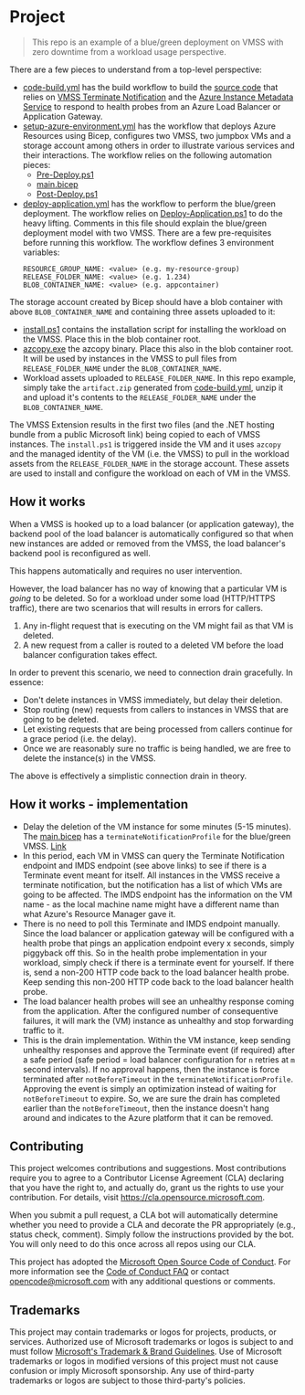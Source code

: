# Project

> This repo is an example of a blue/green deployment on VMSS with zero 
> downtime from a workload usage perspective.

There are a few pieces to understand from a top-level perspective:

- [code-build.yml](./.github/workflows/code-build.yml) has the build workflow
to build the [source code](./source/) that relies on 
[VMSS Terminate Notification](https://learn.microsoft.com/en-us/azure/virtual-machine-scale-sets/virtual-machine-scale-sets-terminate-notification) 
and the [Azure Instance Metadata Service](https://learn.microsoft.com/en-us/azure/virtual-machines/instance-metadata-service)
to respond to health probes from an Azure Load Balancer or Application Gateway.
- [setup-azure-environment.yml](./.github/workflows/setup-azure-environment.yml)
has the workflow that deploys Azure Resources using Bicep, configures two VMSS,
two jumpbox VMs and a storage account among others in order to illustrate various
services and their interactions. The workflow relies on the following automation 
pieces:
  - [Pre-Deploy.ps1](./automation/Pre-Deploy.ps1)
  - [main.bicep](./automation/main.bicep)
  - [Post-Deploy.ps1](./automation/Post-Deploy.ps1)
- [deploy-application.yml](./.github/workflows/deploy-application.yml) has the
workflow to perform the blue/green deployment. The workflow relies on 
[Deploy-Application.ps1](./automation/Deploy-Application.ps1) to do the heavy 
lifting. Comments in this file should explain the blue/green deployment model 
with two VMSS. There are a few pre-requisites before running this workflow. 
The workflow defines 3 environment variables:
    ```
    RESOURCE_GROUP_NAME: <value> (e.g. my-resource-group)
    RELEASE_FOLDER_NAME: <value> (e.g. 1.234)
    BLOB_CONTAINER_NAME: <value> (e.g. appcontainer)
    ```

The storage account created by Bicep should have a blob container with above
`BLOB_CONTAINER_NAME` and containing three assets uploaded to it:
  - [install.ps1](./automation/install.ps1) contains the installation script
  for installing the workload on the VMSS. Place this in the blob container
  root.
  - [azcopy.exe](./automation/azcopy.exe) the azcopy binary. Place this also
  in the blob container root. It will be used by instances in the VMSS to 
  pull files from `RELEASE_FOLDER_NAME` under the `BLOB_CONTAINER_NAME`. 
  - Workload assets uploaded to `RELEASE_FOLDER_NAME`. In this repo example, 
  simply take the `artifact.zip` generated from [code-build.yml](./.github/workflows/code-build.yml), 
  unzip it and upload it's contents to the `RELEASE_FOLDER_NAME` under the
  `BLOB_CONTAINER_NAME`. 

The VMSS Extension results in the first two files (and the .NET hosting
bundle from a public Microsoft link) being copied to each of VMSS instances.
The `install.ps1` is triggered inside the VM and it uses `azcopy` and the 
managed identity of the VM (i.e. the VMSS) to pull in the workload assets from
the `RELEASE_FOLDER_NAME` in the storage account. These assets are used to 
install and configure the workload on each of VM in the VMSS.


## How it works

When a VMSS is hooked up to a load balancer (or application gateway),
the backend pool of the load balancer is automatically configured so
that when new instances are added or removed from the VMSS, the load
balancer's backend pool is reconfigured as well.

This happens automatically and requires no user intervention.

However, the load balancer has no way of knowing that a particular VM is
*going* to be deleted. So for a workload under some load (HTTP/HTTPS traffic),
there are two scenarios that will results in errors for callers.

1. Any in-flight request that is executing on the VM might fail as that 
VM is deleted. 
2. A new request from a caller is routed to a deleted VM before the load 
balancer configuration takes effect.

In order to prevent this scenario, we need to connection drain gracefully.
In essence:
- Don't delete instances in VMSS immediately, but delay their deletion.
- Stop routing (new) requests from callers to instances in VMSS that are
going to be deleted.
- Let existing requests that are being processed from callers continue for
a grace period (i.e. the delay).
- Once we are reasonably sure no traffic is being handled, we are free to
delete the instance(s) in the VMSS.

The above is effectively a simplistic connection drain in
theory. 

## How it works - implementation

- Delay the deletion of the VM instance for some minutes (5-15 minutes). The
[main.bicep](./automation/main.bicep) has a `terminateNotificationProfile`
for the blue/green VMSS. [Link](https://learn.microsoft.com/en-us/azure/virtual-machine-scale-sets/virtual-machine-scale-sets-terminate-notification#rest-api)
- In this period, each VM in VMSS can query the Terminate Notification endpoint
and IMDS endpoint (see above links) to see if there is a Terminate event 
meant for itself. All instances in the VMSS receive a terminate notification,
but the notification has a list of which VMs are going to be affected. The
IMDS endpoint has the information on the VM name - as the local machine name
might have a different name than what Azure's Resource Manager gave it. 
- There is no need to poll this Terminate and IMDS endpoint manually. Since 
the load balancer or application gateway will be configured with a health 
probe that pings an application endpoint every x seconds, simply piggyback 
off this. So in the health probe implementation in your workload, simply 
check if there is a terminate event for yourself. If there is, send a 
non-200 HTTP code back to the load balancer health probe. Keep sending
this non-200 HTTP code back to the load balancer health probe. 
- The load balancer health probes will see an unhealthy response coming from
the application. After the configured number of consequentive failures, it
will mark the (VM) instance as unhealthy and stop forwarding traffic to it.
- This is the drain implementation. Within the VM instance, keep sending
unhealthy responses and approve the Terminate event (if required) after a
safe period (safe period = load balancer configuration for `n` retries
at `m` second intervals). If no approval happens, then the instance is force
terminated after `notBeforeTimeout` in the `terminateNotificationProfile`.
Approving the event is simply an optimization instead of waiting for
`notBeforeTimeout` to expire. So, we are sure the drain has completed earlier
than the `notBeforeTimeout`, then the instance doesn't hang around and indicates
to the Azure platform that it can be removed.


## Contributing

This project welcomes contributions and suggestions.  Most contributions require you to agree to a
Contributor License Agreement (CLA) declaring that you have the right to, and actually do, grant us
the rights to use your contribution. For details, visit https://cla.opensource.microsoft.com.

When you submit a pull request, a CLA bot will automatically determine whether you need to provide
a CLA and decorate the PR appropriately (e.g., status check, comment). Simply follow the instructions
provided by the bot. You will only need to do this once across all repos using our CLA.

This project has adopted the [Microsoft Open Source Code of Conduct](https://opensource.microsoft.com/codeofconduct/).
For more information see the [Code of Conduct FAQ](https://opensource.microsoft.com/codeofconduct/faq/) or
contact [opencode@microsoft.com](mailto:opencode@microsoft.com) with any additional questions or comments.

## Trademarks

This project may contain trademarks or logos for projects, products, or services. Authorized use of Microsoft 
trademarks or logos is subject to and must follow 
[Microsoft's Trademark & Brand Guidelines](https://www.microsoft.com/en-us/legal/intellectualproperty/trademarks/usage/general).
Use of Microsoft trademarks or logos in modified versions of this project must not cause confusion or imply Microsoft sponsorship.
Any use of third-party trademarks or logos are subject to those third-party's policies.

